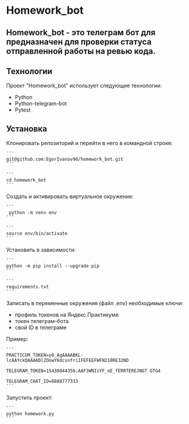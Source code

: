 # Homework_bot

## Homework_bot - это телеграм бот для предназначен для проверки статуса отправленной работы на ревью кода.


## Технологии

Проект "Homework_bot" использует следующие технологии:


- Python
- Python-telegram-bot
- Pytest


## Установка  

Клонировать репозиторий и перейти в него в командной строке:

    ```
    git@github.com:EgorIvanov96/homework_bot.git
    ```

    ```
    cd homework_bot
    ```

Создать и активировать виртуальное окружение:

    ```
     python -m venv env
    ```

    ```
    source env/bin/activate
    ```

Установить в зависимости:

    ```
    python -m pip install --upgrade pip
    ```

    ```
    requirements.txt
    ```


Записать в переменные окружения (файл .env) необходимые ключи:

- профиль токенов на Яндекс.Практикуме
- токен телеграм-бота
- свой ID в телеграме

Пример: 

    ```
    PRACTICUM_TOKEN=y0_AgAAAABKL-lcAAYckQAAAADlZOowY6dcsnfriIFEFEEFWFN218RE32ND

    TELEGRAM_TOKEN=15430044356:AAF3WNIsYF_oE_fERRTEREJNGT GTG4

    TELEGRAM_CHAT_ID=8888777333
    ```

Запустить проект:

    ```
    python homework.py
    ```